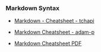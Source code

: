 

### Markdown Syntax 


* [Markdown - Cheatsheet - tchapi](https://github.com/tchapi/markdown-cheatsheet/blob/master/README.md)

* [Markdown Cheatsheet  - adam-p](https://github.com/adam-p/markdown-here/wiki/Markdown-Cheatsheet)

* [Markdown Cheatsheet PDF](https://guides.github.com/pdfs/markdown-cheatsheet-online.pdf)
